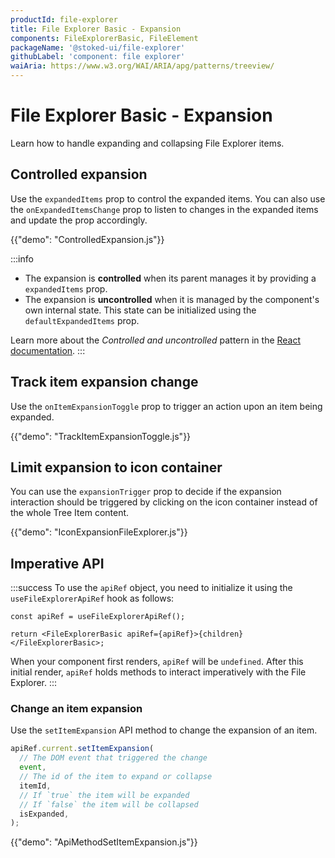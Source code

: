 ```yaml
---
productId: file-explorer
title: File Explorer Basic - Expansion
components: FileExplorerBasic, FileElement
packageName: '@stoked-ui/file-explorer'
githubLabel: 'component: file explorer'
waiAria: https://www.w3.org/WAI/ARIA/apg/patterns/treeview/
---
```


# File Explorer Basic - Expansion

<p class="description">Learn how to handle expanding and collapsing File Explorer items.</p>

## Controlled expansion

Use the `expandedItems` prop to control the expanded items.
You can also use the `onExpandedItemsChange` prop to listen to changes in the expanded items and update the prop accordingly.

{{"demo": "ControlledExpansion.js"}}

:::info

- The expansion is **controlled** when its parent manages it by providing a `expandedItems` prop.
- The expansion is **uncontrolled** when it is managed by the component's own internal state. This state can be initialized using the `defaultExpandedItems` prop.

Learn more about the _Controlled and uncontrolled_ pattern in the [React documentation](https://react.dev/learn/sharing-state-between-components#controlled-and-uncontrolled-components).
:::

## Track item expansion change

Use the `onItemExpansionToggle` prop to trigger an action upon an item being expanded.

{{"demo": "TrackItemExpansionToggle.js"}}

## Limit expansion to icon container

You can use the `expansionTrigger` prop to decide if the expansion interaction should be triggered by clicking on the icon container instead of the whole Tree Item content.

{{"demo": "IconExpansionFileExplorer.js"}}

## Imperative API

:::success
To use the `apiRef` object, you need to initialize it using the `useFileExplorerApiRef` hook as follows:

```tsx
const apiRef = useFileExplorerApiRef();

return <FileExplorerBasic apiRef={apiRef}>{children}</FileExplorerBasic>;
```

When your component first renders, `apiRef` will be `undefined`.
After this initial render, `apiRef` holds methods to interact imperatively with the File Explorer.
:::

### Change an item expansion

Use the `setItemExpansion` API method to change the expansion of an item.

```ts
apiRef.current.setItemExpansion(
  // The DOM event that triggered the change
  event,
  // The id of the item to expand or collapse
  itemId,
  // If `true` the item will be expanded
  // If `false` the item will be collapsed
  isExpanded,
);
```

{{"demo": "ApiMethodSetItemExpansion.js"}}
